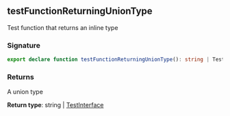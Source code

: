 ## testFunctionReturningUnionType

Test function that returns an inline type

<a id="testfunctionreturninguniontype-signature"></a>

### Signature

```typescript
export declare function testFunctionReturningUnionType(): string | TestInterface;
```

<a id="testfunctionreturninguniontype-returns"></a>

### Returns

A union type

**Return type**: string | [TestInterface](docs/test-suite-a/testinterface-interface)
